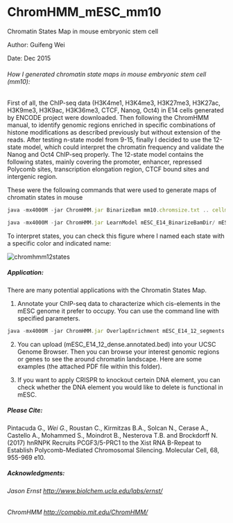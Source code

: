 # ChromHMM_mESC_mm10
Chromatin States Map in mouse embryonic stem cell


Author: Guifeng Wei

Date: Dec 2015

###### How I generated chromatin state maps in mouse embryonic stem cell (mm10):

First of all, the ChIP-seq data (H3K4me1, H3K4me3, H3K27me3, H3K27ac, H3K9me3, H3K9ac, H3K36me3, CTCF, Nanog, Oct4) in E14 cells generated by ENCODE project were downloaded. 
Then following the ChromHMM manual, to identify genomic regions enriched in specific combinations of histone modifications as described previously but without extension of the reads. 
After testing n-state model from 9-15, finally I decided to use the 12-state model, which could interpret the chromatin frequency and validate the Nanog and Oct4 ChIP-seq properly.
The 12-state model contains the following states, mainly covering the promoter, enhancer, repressed Polycomb sites, transcription elongation region, CTCF bound sites and intergenic region.



These were the following commands that were used to generate maps of chromatin states in mouse

```javascript
java -mx4000M -jar ChromHMM.jar BinarizeBam mm10.chromsize.txt .. cellmarkfiletable mESC_E14_BinarizeBamDir/
```
```javascript
java -mx4000M -jar ChromHMM.jar LearnModel mESC_E14_BinarizeBamDir/ mESC_E14_ChromHMM_output/ 12 mm10
```


To interpret states, you can check this figure where I named each state with a specific color and indicated name: 

![chromhmm12states](https://user-images.githubusercontent.com/1979180/28782415-f13ad6bc-7604-11e7-815e-5d19ee39d54e.jpg)

##### Application:
There are many potential applications with the Chromatin States Map.

1. Annotate your ChIP-seq data to characterize which cis-elements in the mESC genome it prefer to occupy. You can use the command line with specified parameters.

```javascript
java -mx4000M -jar ChromHMM.jar OverlapEnrichment mESC_E14_12_segments.bed.gz
```

2. You can upload (mESC_E14_12_dense.annotated.bed) into your UCSC Genome Browser. Then you can browse your interest genomic regions or genes to see the around chromatin landscape. Here are some examples (the attached PDF file within this folder).

3. If you want to apply CRISPR to knockout certein DNA element, you can check whether the DNA element you would like to delete is functional in mESC. 

##### Please Cite:
Pintacuda G.*, Wei G.*, Roustan C., Kirmitzas B.A., Solcan N., Cerase A., Castello A., Mohammed S., Moindrot B., Nesterova T.B. and Brockdorff N. (2017) hnRNPK Recruits PCGF3/5-PRC1 to the Xist RNA B-Repeat to Establish Polycomb-Mediated Chromosomal Silencing. Molecular Cell, 68, 955-969 e10.

##### Acknowledgments:

######  Jason Ernst http://www.biolchem.ucla.edu/labs/ernst/
######  ChromHMM http://compbio.mit.edu/ChromHMM/

